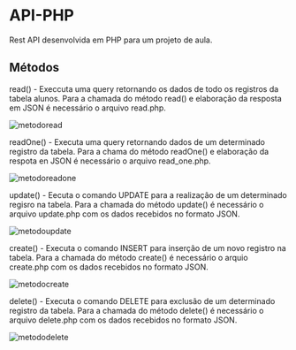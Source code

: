 # API-PHP
Rest API desenvolvida em PHP para um projeto de aula.

## Métodos
  read() - Execcuta uma query retornando os dados de todo os registros da tabela alunos. Para a chamada do método read() e elaboração da resposta em JSON é necessário o arquivo read.php.
   
  ![metodoread](https://user-images.githubusercontent.com/61744538/167319753-b53a3b96-0480-4992-a753-7ac367f9f777.JPG)

  readOne() - Executa uma query retornando dados de um determinado registro da tabela. Para a chama do método readOne() e elaboração da respota en JSON é necessário o arquivo read_one.php.
  
  ![metodoreadone](https://user-images.githubusercontent.com/61744538/167320057-7a5b4d63-defb-4b4c-ba72-790d25a346b7.png)

  update() - Eecuta o comando UPDATE para a realização de um determinado regisro na tabela. Para a chamada do método update() é necessário o arquivo update.php com os dados recebidos no formato JSON.
  
   ![metodoupdate](https://user-images.githubusercontent.com/61744538/167320067-62cdc03f-ae7a-423f-ab40-9f5c177fae35.png)
  
  create() - Executa o comando INSERT para inserção de um novo registro na tabela. Para a chamada do método create() é necessário o arquio create.php com os dados recebidos no formato JSON.
  
  ![metodocreate](https://user-images.githubusercontent.com/61744538/167320081-6097eba8-fe51-43cb-9295-f24203f71c46.png)
  
  delete() - Executa o comando DELETE para exclusão de um determinado registro da tabela. Para a chamada do método delete() é necessário o arquivo delete.php com os dados recebidos no formato JSON.
  
  ![metododelete](https://user-images.githubusercontent.com/61744538/167320087-155360cd-5f6c-4d33-b217-ccb2ae0e8600.png)



  
  
